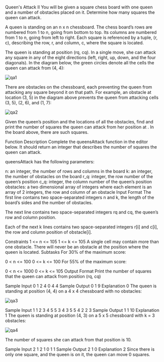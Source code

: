 
Queen's Attack II
You will be given a square chess board with one queen and a number of obstacles placed on it. Determine how many squares the queen can attack.

A queen is standing on an n x n chessboard. The chess board’s rows are numbered from 1 to n, going from bottom to top. Its columns are numbered from 1 to n, going from left to right. Each square is referenced by a tuple, (r, c), describing the row, r, and column, c, where the square is located.

The queen is standing at position (rq, cq). In a single move, she can attack any square in any of the eight directions (left, right, up, down, and the four diagonals). In the diagram below, the green circles denote all the cells the queen can attack from (4, 4):


![qa1](https://user-images.githubusercontent.com/70625091/107354836-db620580-6af8-11eb-9a91-c626a5f695a5.png) 


There are obstacles on the chessboard, each preventing the queen from attacking any square beyond it on that path. For example, an obstacle at location (3, 5) in the diagram above prevents the queen from attacking cells (3, 5), (2, 6), and (1, 7):


![qa2](https://user-images.githubusercontent.com/70625091/107354887-eddc3f00-6af8-11eb-9245-e77468e6040b.png)


Given the queen’s position and the locations of all the obstacles, find and print the number of squares the queen can attack from her position at . In the board above, there are such squares.

Function Description
Complete the queensAttack function in the editor below. It should return an integer that describes the number of squares the queen can attack.

queensAttack has the following parameters:

n: an integer, the number of rows and columns in the board
k: an integer, the number of obstacles on the board
r_q: integer, the row number of the queen’s position
c_q: integer, the column number of the queen’s position
obstacles: a two dimensional array of integers where each element is an array of 2 integers, the row and column of an obstacle
Input Format
The first line contains two space-separated integers n and k, the length of the board’s sides and the number of obstacles.

The next line contains two space-separated integers rq and cq, the queen’s row and column position.

Each of the next k lines contains two space-separated integers r[i] and c[i], the row and column position of obstacle[i].

Constraints
1 <= n <= 105
1 <= k <= 105
A single cell may contain more than one obstacle.
There will never be an obstacle at the position where the queen is located.
Subtasks
For 30% of the maximum score:

0 < n <= 100
0 <= k <= 100
For 55% of the maximum score:

0 < n <= 1000
0 <= k <= 105
Output Format
Print the number of squares that the queen can attack from position (rq, cq)

Sample Input 0
1
2
4 0
4 4
Sample Output 0
1
9
Explanation 0
The queen is standing at position (4, 4) on a 4 x 4 chessboard with no obstacles:


![qa3](https://user-images.githubusercontent.com/70625091/107354976-0ea49480-6af9-11eb-9320-79c32d88bc00.png)


Sample Input 1
1
2
3
4
5
5 3
4 3
5 5
4 2
2 3
Sample Output 1
1
10
Explanation 1
The queen is standing at position (4, 3) on a 5 x 5 chessboard with k = 3 obstacles:


![qa4](https://user-images.githubusercontent.com/70625091/107355020-1ebc7400-6af9-11eb-993d-afeed3843320.png)


The number of squares she can attack from that position is 10.

Sample Input 2
1
2
1 0
1 1
Sample Output 2
1
0
Explanation 2
Since there is only one square, and the queen is on it, the queen can move 0 squares.

